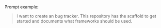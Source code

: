 Prompt example:

> I want to create an bug tracker. This repository has the scaffold to get started and documents what frameworks should be used.
